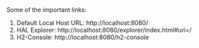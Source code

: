Some of the important links: <br>
1. Default Local Host URL: http://localhost:8080/ <br>
2. HAL Explorer: http://localhost:8080/explorer/index.html#uri=/ <br>
3. H2-Console: http://localhost:8080/h2-console <br>

